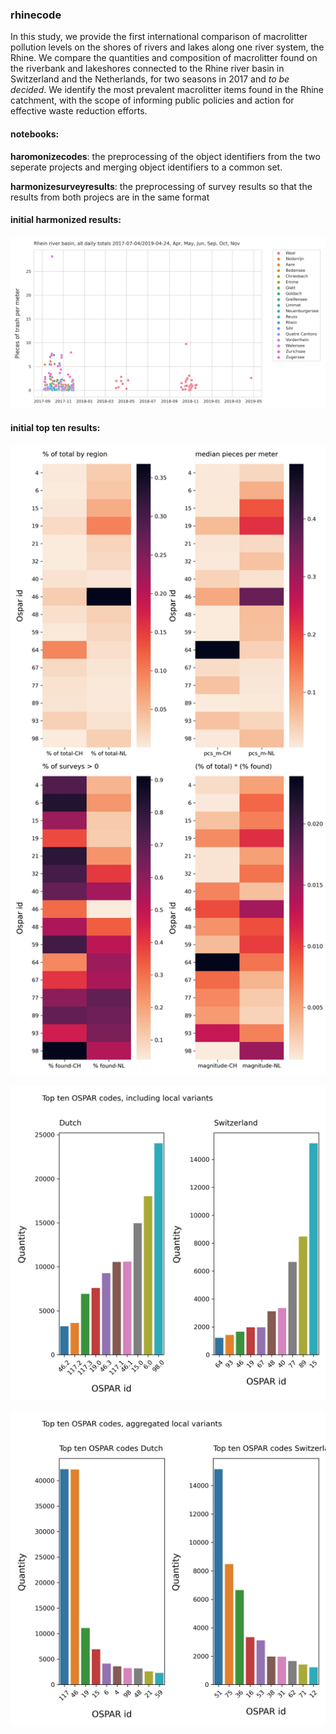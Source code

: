 ### rhinecode

In this study, we provide the first international comparison of macrolitter pollution levels on the shores of rivers and lakes along one river system, the Rhine. We compare the quantities and composition of macrolitter found on the riverbank and lakeshores connected to the Rhine river basin in Switzerland and the Netherlands, for two seasons in 2017 and _to be decided_.  We identify the most prevalent macrolitter items found in the Rhine catchment, with the scope of informing public policies and action for effective waste reduction efforts. 

#### notebooks:

**haromonizecodes**: the preprocessing of the object identifiers from the two seperate projects and merging object identifiers to a common set.

**harmonizesurveyresults**: the preprocessing of survey results so that the results from both projecs are in the same format

#### initial harmonized results:

![initial scatterplot](https://github.com/hammerdirt-analyst/rhinecode/blob/main/output/harmonized_results/initial_harmonized_results.jpg)

#### initial top ten results:
![combined top ten](https://github.com/hammerdirt-analyst/rhinecode/blob/main/output/setup_class_methods/combined_top_ten.jpg)

![initial top ten](https://github.com/hammerdirt-analyst/rhinecode/blob/main/output/harmonized_results/initial_topten_results.jpg)

![initial top ten](https://github.com/hammerdirt-analyst/rhinecode/blob/main/output/harmonized_results/initial_topten_results_agg.jpg)
